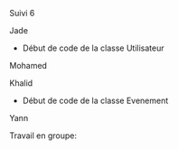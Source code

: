 Suivi 6

Jade
- Début de code de la classe Utilisateur


Mohamed 




Khalid
- Début de code de la classe Evenement




Yann 




Travail en groupe:

